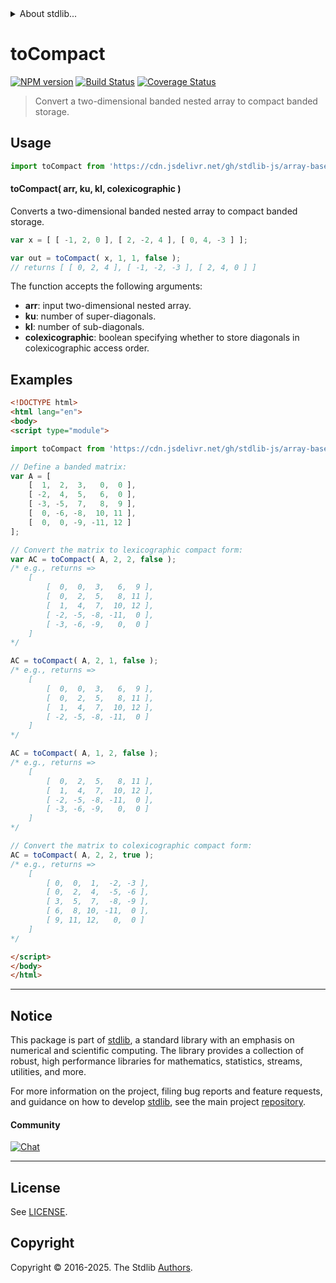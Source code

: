<!--

@license Apache-2.0

Copyright (c) 2025 The Stdlib Authors.

Licensed under the Apache License, Version 2.0 (the "License");
you may not use this file except in compliance with the License.
You may obtain a copy of the License at

   http://www.apache.org/licenses/LICENSE-2.0

Unless required by applicable law or agreed to in writing, software
distributed under the License is distributed on an "AS IS" BASIS,
WITHOUT WARRANTIES OR CONDITIONS OF ANY KIND, either express or implied.
See the License for the specific language governing permissions and
limitations under the License.

-->


<details>
  <summary>
    About stdlib...
  </summary>
  <p>We believe in a future in which the web is a preferred environment for numerical computation. To help realize this future, we've built stdlib. stdlib is a standard library, with an emphasis on numerical and scientific computation, written in JavaScript (and C) for execution in browsers and in Node.js.</p>
  <p>The library is fully decomposable, being architected in such a way that you can swap out and mix and match APIs and functionality to cater to your exact preferences and use cases.</p>
  <p>When you use stdlib, you can be absolutely certain that you are using the most thorough, rigorous, well-written, studied, documented, tested, measured, and high-quality code out there.</p>
  <p>To join us in bringing numerical computing to the web, get started by checking us out on <a href="https://github.com/stdlib-js/stdlib">GitHub</a>, and please consider <a href="https://opencollective.com/stdlib">financially supporting stdlib</a>. We greatly appreciate your continued support!</p>
</details>

# toCompact

[![NPM version][npm-image]][npm-url] [![Build Status][test-image]][test-url] [![Coverage Status][coverage-image]][coverage-url] <!-- [![dependencies][dependencies-image]][dependencies-url] -->

> Convert a two-dimensional banded nested array to compact banded storage.

<!-- Section to include introductory text. Make sure to keep an empty line after the intro `section` element and another before the `/section` close. -->

<section class="intro">

</section>

<!-- /.intro -->

<!-- Package usage documentation. -->



<section class="usage">

## Usage

```javascript
import toCompact from 'https://cdn.jsdelivr.net/gh/stdlib-js/array-base-banded-to-compact@esm/index.mjs';
```

#### toCompact( arr, ku, kl, colexicographic )

Converts a two-dimensional banded nested array to compact banded storage.

```javascript
var x = [ [ -1, 2, 0 ], [ 2, -2, 4 ], [ 0, 4, -3 ] ];

var out = toCompact( x, 1, 1, false );
// returns [ [ 0, 2, 4 ], [ -1, -2, -3 ], [ 2, 4, 0 ] ]
```

The function accepts the following arguments:

-   **arr**: input two-dimensional nested array.
-   **ku**: number of super-diagonals.
-   **kl**: number of sub-diagonals.
-   **colexicographic**: boolean specifying whether to store diagonals in colexicographic access order.

</section>

<!-- /.usage -->

<!-- Package usage notes. Make sure to keep an empty line after the `section` element and another before the `/section` close. -->

<section class="notes">

</section>

<!-- /.notes -->

<!-- Package usage examples. -->

<section class="examples">

## Examples

<!-- eslint-disable no-multi-spaces -->

<!-- eslint no-undef: "error" -->

```html
<!DOCTYPE html>
<html lang="en">
<body>
<script type="module">

import toCompact from 'https://cdn.jsdelivr.net/gh/stdlib-js/array-base-banded-to-compact@esm/index.mjs';

// Define a banded matrix:
var A = [
    [  1,  2,  3,   0,  0 ],
    [ -2,  4,  5,   6,  0 ],
    [ -3, -5,  7,   8,  9 ],
    [  0, -6, -8,  10, 11 ],
    [  0,  0, -9, -11, 12 ]
];

// Convert the matrix to lexicographic compact form:
var AC = toCompact( A, 2, 2, false );
/* e.g., returns =>
    [
        [  0,  0,  3,   6,  9 ],
        [  0,  2,  5,   8, 11 ],
        [  1,  4,  7,  10, 12 ],
        [ -2, -5, -8, -11,  0 ],
        [ -3, -6, -9,   0,  0 ]
    ]
*/

AC = toCompact( A, 2, 1, false );
/* e.g., returns =>
    [
        [  0,  0,  3,   6,  9 ],
        [  0,  2,  5,   8, 11 ],
        [  1,  4,  7,  10, 12 ],
        [ -2, -5, -8, -11,  0 ]
    ]
*/

AC = toCompact( A, 1, 2, false );
/* e.g., returns =>
    [
        [  0,  2,  5,   8, 11 ],
        [  1,  4,  7,  10, 12 ],
        [ -2, -5, -8, -11,  0 ],
        [ -3, -6, -9,   0,  0 ]
    ]
*/

// Convert the matrix to colexicographic compact form:
AC = toCompact( A, 2, 2, true );
/* e.g., returns =>
    [
        [ 0,  0,  1,  -2, -3 ],
        [ 0,  2,  4,  -5, -6 ],
        [ 3,  5,  7,  -8, -9 ],
        [ 6,  8, 10, -11,  0 ],
        [ 9, 11, 12,   0,  0 ]
    ]
*/

</script>
</body>
</html>
```

</section>

<!-- /.examples -->

<!-- Section to include cited references. If references are included, add a horizontal rule *before* the section. Make sure to keep an empty line after the `section` element and another before the `/section` close. -->

<section class="references">

</section>

<!-- /.references -->

<!-- Section for related `stdlib` packages. Do not manually edit this section, as it is automatically populated. -->

<section class="related">

</section>

<!-- /.related -->

<!-- Section for all links. Make sure to keep an empty line after the `section` element and another before the `/section` close. -->


<section class="main-repo" >

* * *

## Notice

This package is part of [stdlib][stdlib], a standard library with an emphasis on numerical and scientific computing. The library provides a collection of robust, high performance libraries for mathematics, statistics, streams, utilities, and more.

For more information on the project, filing bug reports and feature requests, and guidance on how to develop [stdlib][stdlib], see the main project [repository][stdlib].

#### Community

[![Chat][chat-image]][chat-url]

---

## License

See [LICENSE][stdlib-license].


## Copyright

Copyright &copy; 2016-2025. The Stdlib [Authors][stdlib-authors].

</section>

<!-- /.stdlib -->

<!-- Section for all links. Make sure to keep an empty line after the `section` element and another before the `/section` close. -->

<section class="links">

[npm-image]: http://img.shields.io/npm/v/@stdlib/array-base-banded-to-compact.svg
[npm-url]: https://npmjs.org/package/@stdlib/array-base-banded-to-compact

[test-image]: https://github.com/stdlib-js/array-base-banded-to-compact/actions/workflows/test.yml/badge.svg?branch=main
[test-url]: https://github.com/stdlib-js/array-base-banded-to-compact/actions/workflows/test.yml?query=branch:main

[coverage-image]: https://img.shields.io/codecov/c/github/stdlib-js/array-base-banded-to-compact/main.svg
[coverage-url]: https://codecov.io/github/stdlib-js/array-base-banded-to-compact?branch=main

<!--

[dependencies-image]: https://img.shields.io/david/stdlib-js/array-base-banded-to-compact.svg
[dependencies-url]: https://david-dm.org/stdlib-js/array-base-banded-to-compact/main

-->

[chat-image]: https://img.shields.io/gitter/room/stdlib-js/stdlib.svg
[chat-url]: https://app.gitter.im/#/room/#stdlib-js_stdlib:gitter.im

[stdlib]: https://github.com/stdlib-js/stdlib

[stdlib-authors]: https://github.com/stdlib-js/stdlib/graphs/contributors

[umd]: https://github.com/umdjs/umd
[es-module]: https://developer.mozilla.org/en-US/docs/Web/JavaScript/Guide/Modules

[deno-url]: https://github.com/stdlib-js/array-base-banded-to-compact/tree/deno
[deno-readme]: https://github.com/stdlib-js/array-base-banded-to-compact/blob/deno/README.md
[umd-url]: https://github.com/stdlib-js/array-base-banded-to-compact/tree/umd
[umd-readme]: https://github.com/stdlib-js/array-base-banded-to-compact/blob/umd/README.md
[esm-url]: https://github.com/stdlib-js/array-base-banded-to-compact/tree/esm
[esm-readme]: https://github.com/stdlib-js/array-base-banded-to-compact/blob/esm/README.md
[branches-url]: https://github.com/stdlib-js/array-base-banded-to-compact/blob/main/branches.md

[stdlib-license]: https://raw.githubusercontent.com/stdlib-js/array-base-banded-to-compact/main/LICENSE

</section>

<!-- /.links -->
